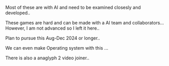 Most of these are with AI and need to be examined closesly and developed..

These games are hard and can be made with a AI team and collaborators... However, I am not advanced so I left it here..

Plan to pursue this Aug-Dec 2024 or longer..


We can even make Operating system with this ...


There is also a anaglyph 2 video joiner..
